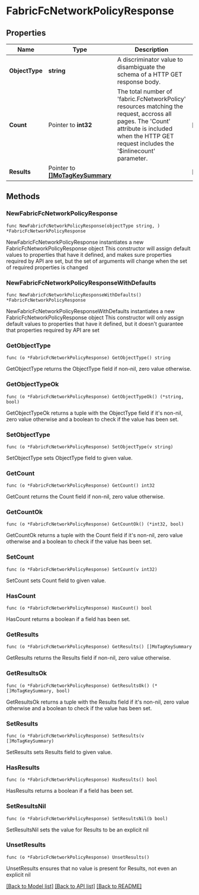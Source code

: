 # FabricFcNetworkPolicyResponse

## Properties

Name | Type | Description | Notes
------------ | ------------- | ------------- | -------------
**ObjectType** | **string** | A discriminator value to disambiguate the schema of a HTTP GET response body. | 
**Count** | Pointer to **int32** | The total number of &#39;fabric.FcNetworkPolicy&#39; resources matching the request, accross all pages. The &#39;Count&#39; attribute is included when the HTTP GET request includes the &#39;$inlinecount&#39; parameter. | [optional] 
**Results** | Pointer to [**[]MoTagKeySummary**](mo.TagKeySummary.md) |  | [optional] 

## Methods

### NewFabricFcNetworkPolicyResponse

`func NewFabricFcNetworkPolicyResponse(objectType string, ) *FabricFcNetworkPolicyResponse`

NewFabricFcNetworkPolicyResponse instantiates a new FabricFcNetworkPolicyResponse object
This constructor will assign default values to properties that have it defined,
and makes sure properties required by API are set, but the set of arguments
will change when the set of required properties is changed

### NewFabricFcNetworkPolicyResponseWithDefaults

`func NewFabricFcNetworkPolicyResponseWithDefaults() *FabricFcNetworkPolicyResponse`

NewFabricFcNetworkPolicyResponseWithDefaults instantiates a new FabricFcNetworkPolicyResponse object
This constructor will only assign default values to properties that have it defined,
but it doesn't guarantee that properties required by API are set

### GetObjectType

`func (o *FabricFcNetworkPolicyResponse) GetObjectType() string`

GetObjectType returns the ObjectType field if non-nil, zero value otherwise.

### GetObjectTypeOk

`func (o *FabricFcNetworkPolicyResponse) GetObjectTypeOk() (*string, bool)`

GetObjectTypeOk returns a tuple with the ObjectType field if it's non-nil, zero value otherwise
and a boolean to check if the value has been set.

### SetObjectType

`func (o *FabricFcNetworkPolicyResponse) SetObjectType(v string)`

SetObjectType sets ObjectType field to given value.


### GetCount

`func (o *FabricFcNetworkPolicyResponse) GetCount() int32`

GetCount returns the Count field if non-nil, zero value otherwise.

### GetCountOk

`func (o *FabricFcNetworkPolicyResponse) GetCountOk() (*int32, bool)`

GetCountOk returns a tuple with the Count field if it's non-nil, zero value otherwise
and a boolean to check if the value has been set.

### SetCount

`func (o *FabricFcNetworkPolicyResponse) SetCount(v int32)`

SetCount sets Count field to given value.

### HasCount

`func (o *FabricFcNetworkPolicyResponse) HasCount() bool`

HasCount returns a boolean if a field has been set.

### GetResults

`func (o *FabricFcNetworkPolicyResponse) GetResults() []MoTagKeySummary`

GetResults returns the Results field if non-nil, zero value otherwise.

### GetResultsOk

`func (o *FabricFcNetworkPolicyResponse) GetResultsOk() (*[]MoTagKeySummary, bool)`

GetResultsOk returns a tuple with the Results field if it's non-nil, zero value otherwise
and a boolean to check if the value has been set.

### SetResults

`func (o *FabricFcNetworkPolicyResponse) SetResults(v []MoTagKeySummary)`

SetResults sets Results field to given value.

### HasResults

`func (o *FabricFcNetworkPolicyResponse) HasResults() bool`

HasResults returns a boolean if a field has been set.

### SetResultsNil

`func (o *FabricFcNetworkPolicyResponse) SetResultsNil(b bool)`

 SetResultsNil sets the value for Results to be an explicit nil

### UnsetResults
`func (o *FabricFcNetworkPolicyResponse) UnsetResults()`

UnsetResults ensures that no value is present for Results, not even an explicit nil

[[Back to Model list]](../README.md#documentation-for-models) [[Back to API list]](../README.md#documentation-for-api-endpoints) [[Back to README]](../README.md)


